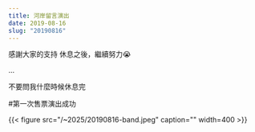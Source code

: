 ```yaml
---
title: 河岸留言演出
date: 2019-08-16
slug: "20190816"
---
```


感謝大家的支持
休息之後，繼續努力😭

...

不要問我什麼時候休息完

#第一次售票演出成功

{{< figure src="/~2025/20190816-band.jpeg" caption="" width=400 >}}
